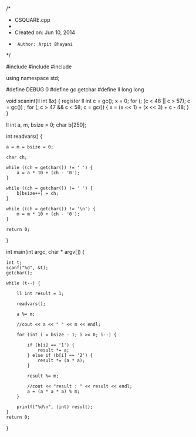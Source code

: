 /*
 * CSQUARE.cpp
 *
 *  Created on: Jun 10, 2014
 *      Author: Arpit Bhayani
 */

#include <cstdio>
#include <cstdlib>
#include <iostream>

using namespace std;

#define DEBUG 0
#define gc getchar
#define ll long long

void scanint(ll int &x) {
	register ll int c = gc();
	x = 0;
	for (; (c < 48 || c > 57); c = gc())
		;
	for (; c > 47 && c < 58; c = gc()) {
		x = (x << 1) + (x << 3) + c - 48;
	}
}

ll int a, m, bsize = 0;
char b[250];

int readvars() {

	a = m = bsize = 0;

	char ch;

	while ((ch = getchar()) != ' ') {
		a = a * 10 + (ch - '0');
	}

	while ((ch = getchar()) != ' ') {
		b[bsize++] = ch;
	}

	while ((ch = getchar()) != '\n') {
		m = m * 10 + (ch - '0');
	}

	return 0;
}

int main(int argc, char * argv[]) {

	int t;
	scanf("%d", &t);
	getchar();

	while (t--) {

		ll int result = 1;

		readvars();

		a %= m;

		//cout << a << " " << m << endl;

		for (int i = bsize - 1; i >= 0; i--) {

			if (b[i] == '1') {
				result *= a;
			} else if (b[i] == '2') {
				result *= (a * a);
			}

			result %= m;

			//cout << "result : " << result << endl;
			a = (a * a * a) % m;
		}

		printf("%d\n", (int) result);
	}
	return 0;
}
